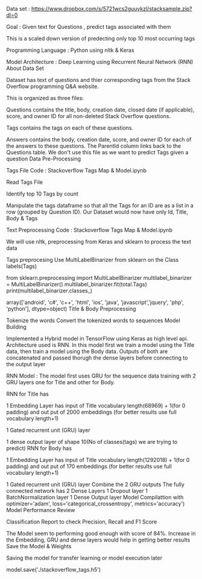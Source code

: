 Data set : https://www.dropbox.com/s/5721wcs2guuykzl/stacksample.zip?dl=0


Goal : Given text for Questions , predict tags associated with them

This is a scaled down version of predecting only top 10 most occurring tags

Programming Language : Python using nltk & Keras

Model Architecture : Deep Learning using Recurrent Neural Network (RNN)
About Data Set

Dataset has text of questions and thier corresponding tags from the Stack Overflow programming Q&A website.

This is organized as three files:

Questions contains the title, body, creation date, closed date (if applicable), score, and owner ID for all non-deleted Stack Overflow questions.

Tags contains the tags on each of these questions.

Answers contains the body, creation date, score, and owner ID for each of the answers to these questions. The ParentId column links back to the Questions table. We don't use this file as we want to predict Tags given a question Data Pre-Processing

Tags File Code : Stackoverflow Tags Map & Model.ipynb

Read Tags File

Identify top 10 Tags by count

Manipulate the tags dataframe so that all the Tags for an ID are as a list in a row (grouped by Question ID). Our Dataset would now have only Id, Title, Body & Tags

Text Preprocessing Code : Stackoverflow Tags Map & Model.ipynb

We will use nltk, preprocessing from Keras and sklearn to process the text data

Tags preprocesing Use MultiLabelBinarizer from sklearn on the Class labels(Tags)

from sklearn.preprocessing import MultiLabelBinarizer
multilabel_binarizer = MultiLabelBinarizer()
multilabel_binarizer.fit(total.Tags)
print(multilabel_binarizer.classes_)

array(['android', 'c#', 'c++', 'html', 'ios', 'java', 'javascript','jquery', 'php', 'python'], dtype=object)
Title & Body Preprocessing

Tokenize the words
Convert the tokenized words to sequences
Model Building

Implemented a Hybrid model in TensorFlow using Keras as high level api. Architecture used is RNN. In this model first we train a model using the Title data, then train a model using the Body data. Outputs of both are concatenated and passed thorugh the dense layers before connecting to the output layer

RNN Model : The model first uses GRU for the sequence data training with 2 GRU layers one for Title and other for Body.

RNN for Title has

1 Embedding Layer has input of Title vocabulary length(68969) + 1(for 0 padding) and out put of 2000 embeddings (for better results use full vocabulary length+1)

1 Gated recurrent unit (GRU) layer

1 dense output layer of shape 10(No of classes(tags) we are trying to predict) RNN for Body has

1 Embedding Layer has input of Title vocabulary length(1292018) + 1(for 0 padding) and out put of 170 embeddings (for better results use full vocabulary length+1)

1 Gated recurrent unit (GRU) layer Combine the 2 GRU outputs
The fully connected network has
2 Dense Layers
1 Dropout layer
1 BatchNormalization layer
1 Dense Output layer Model Compilattion with optimizer='adam', loss='categorical_crossentropy', metrics='accuracy')
Model Performance Review

Classification Report to check Precision, Recall and F1 Score

The Model seem to performing good enough with score of 84%. Increase in the Embedding, GRU and dense layers would help in getting better results Save the Model & Weights

Saving the model for transfer learning or model execution later

model.save('./stackoverflow_tags.h5')
